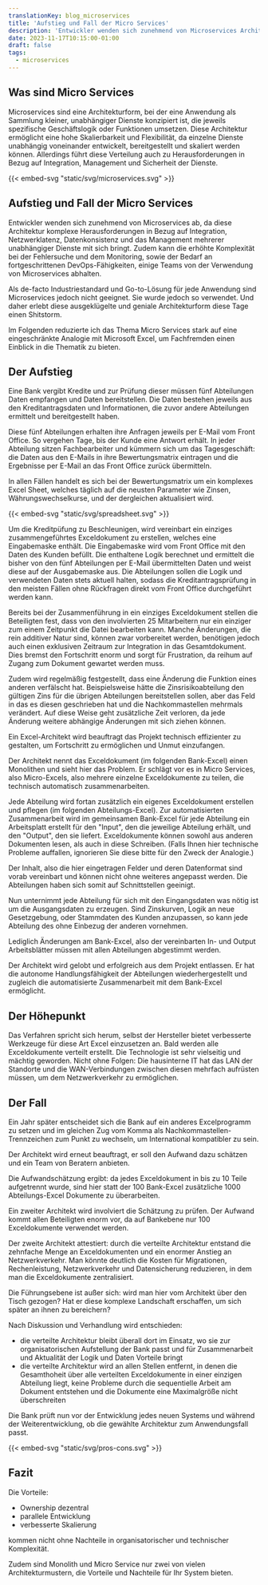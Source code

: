 ```yaml
---
translationKey: blog_microservices
title: 'Aufstieg und Fall der Micro Services'
description: 'Entwickler wenden sich zunehmend von Microservices Architektur ab - Eine Erklärung für Nicht-Entwickler'
date: 2023-11-17T10:15:00-01:00
draft: false
tags: 
  - microservices
---
```

## Was sind Micro Services
Microservices sind eine Architekturform, bei der eine Anwendung als Sammlung kleiner, unabhängiger Dienste konzipiert ist, die jeweils spezifische Geschäftslogik oder Funktionen umsetzen. 
Diese Architektur ermöglicht eine hohe Skalierbarkeit und Flexibilität, da einzelne Dienste unabhängig voneinander entwickelt, bereitgestellt und skaliert werden können. Allerdings führt diese Verteilung auch zu Herausforderungen in Bezug auf Integration, Management und Sicherheit der Dienste.

{{< embed-svg "static/svg/microservices.svg" >}}

## Aufstieg und Fall der Micro Services
Entwickler wenden sich zunehmend von Microservices ab, da diese Architektur komplexe Herausforderungen in Bezug auf Integration, Netzwerklatenz, Datenkonsistenz und das Management mehrerer unabhängiger Dienste mit sich bringt. Zudem kann die erhöhte Komplexität bei der Fehlersuche und dem Monitoring, sowie der Bedarf an fortgeschrittenen DevOps-Fähigkeiten, einige Teams von der Verwendung von Microservices abhalten.

Als de-facto Industriestandard und Go-to-Lösung für jede Anwendung sind Microservices jedoch nicht geeignet. Sie wurde jedoch so verwendet. Und daher erlebt diese ausgeklügelte und geniale Architekturform diese Tage einen Shitstorm. 

Im Folgenden reduzierte ich das Thema Micro Services stark auf eine eingeschränkte Analogie mit Microsoft Excel, um Fachfremden einen Einblick in die Thematik zu bieten.

## Der Aufstieg
Eine Bank vergibt Kredite und zur Prüfung dieser müssen fünf Abteilungen Daten empfangen und Daten bereitstellen. Die Daten bestehen jeweils aus den Kreditantragsdaten und Informationen, die zuvor andere Abteilungen ermittelt und bereitgestellt haben.

Diese fünf Abteilungen erhalten ihre Anfragen jeweils per E-Mail vom Front Office. So vergehen Tage, bis der Kunde eine Antwort erhält. In jeder Abteilung sitzen Fachbearbeiter und kümmern sich um das Tagesgeschäft: die Daten aus den E-Mails in ihre Bewertungsmatrix eintragen und die Ergebnisse per E-Mail an das Front Office zurück übermitteln.

In allen Fällen handelt es sich bei der Bewertungsmatrix um ein komplexes Excel Sheet, welches täglich auf die neusten Parameter wie Zinsen, Währungswechselkurse, und der dergleichen aktualisiert wird.

{{< embed-svg "static/svg/spreadsheet.svg" >}}

Um die Kreditpüfung zu Beschleunigen, wird vereinbart ein einziges zusammengeführtes Exceldokument zu erstellen, welches eine Eingabemaske enthält. Die Eingabemaske wird vom Front Office mit den Daten des Kunden befüllt. Die enthaltene Logik berechnet und ermittelt die bisher von den fünf Abteilungen per E-Mail übermittelten Daten und weist diese auf der Ausgabemaske aus. Die Abteilungen sollen die Logik und verwendeten Daten stets aktuell halten, sodass die Kreditantragsprüfung in den meisten Fällen ohne Rückfragen direkt vom Front Office durchgeführt werden kann.

Bereits bei der Zusammenführung in ein einziges Exceldokument stellen die Beteiligten fest, dass von den involvierten 25 Mitarbeitern nur ein einziger zum einem Zeitpunkt die Datei bearbeiten kann. Manche Änderungen, die rein additiver Natur sind, können zwar vorbereitet werden, benötigen jedoch auch einen exklusiven Zeitraum zur Integration in das Gesamtdokument. Dies bremst den Fortschritt enorm und sorgt für Frustration, da reihum auf Zugang zum Dokument gewartet werden muss.

Zudem wird regelmäßig festgestellt, dass eine Änderung die Funktion eines anderen verfälscht hat. Beispielsweise hätte die Zinsrisikoabteilung den gültigen Zins für die übrigen Abteilungen bereitstellen sollen, aber das Feld in das es diesen geschrieben hat und die Nachkommastellen mehrmals verändert. Auf diese Weise geht zusätzliche Zeit verloren, da jede Änderung weitere abhängige Änderungen mit sich ziehen können.

Ein Excel-Architekt wird beauftragt das Projekt technisch effizienter zu gestalten, um Fortschritt zu ermöglichen und Unmut einzufangen.

Der Architekt nennt das Exceldokument (im folgenden Bank-Excel) einen Monolithen und sieht hier das Problem. Er schlägt vor es in Micro Services, also Micro-Excels, also mehrere einzelne Exceldokumente zu teilen, die technisch automatisch zusammenarbeiten.

Jede Abteilung wird fortan zusätzlich ein eigenes Exceldokument erstellen und pflegen (im folgenden Abteilungs-Excel). Zur automatisierten Zusammenarbeit wird im gemeinsamen Bank-Excel für jede Abteilung ein Arbeitsplatt erstellt für den "Input", den die jeweilige Abteilung erhält, und den "Output", den sie liefert. Exceldokumente können sowohl aus anderen Dokumenten lesen, als auch in diese Schreiben. (Falls Ihnen hier technische Probleme auffallen, ignorieren Sie diese bitte für den Zweck der Analogie.)

Der Inhalt, also die hier eingetragen Felder und deren Datenformat sind vorab vereinbart und können nicht ohne weiteres angepasst werden. Die Abteilungen haben sich somit auf Schnittstellen geeinigt.

Nun unternimmt jede Abteilung für sich mit den Eingangsdaten was nötig ist um die Ausgangsdaten zu erzeugen. Sind Zinskurven, Logik an neue Gesetzgebung, oder Stammdaten des Kunden anzupassen, so kann jede Abteilung des ohne Einbezug der anderen vornehmen.

Lediglich Änderungen am Bank-Excel, also der vereinbarten In- und Output Arbeitsblätter müssen mit allen Abteilungen abgestimmt werden.

Der Architekt wird gelobt und erfolgreich aus dem Projekt entlassen. Er hat die autonome Handlungsfähigkeit der Abteilungen wiederhergestellt und zugleich die automatisierte Zusammenarbeit mit dem Bank-Excel ermöglicht.

## Der Höhepunkt
Das Verfahren spricht sich herum, selbst der Hersteller bietet verbesserte Werkzeuge für diese Art Excel einzusetzen an. Bald werden alle Exceldokumente verteilt erstellt. Die Technologie ist sehr vielseitig und mächtig geworden. Nicht ohne Folgen: Die hausinterne IT hat das LAN der Standorte und die WAN-Verbindungen zwischen diesen mehrfach aufrüsten müssen, um dem Netzwerkverkehr zu ermöglichen.

## Der Fall
Ein Jahr später entscheidet sich die Bank auf ein anderes Excelprogramm zu setzen und im gleichen Zug vom Komma als Nachkommastellen-Trennzeichen zum Punkt zu wechseln, um International kompatibler zu sein.

Der Architekt wird erneut beauftragt, er soll den Aufwand dazu schätzen und ein Team von Beratern anbieten.

Die Aufwandschätzung ergibt: da jedes Exceldokument in bis zu 10 Teile aufgetrennt wurde, sind hier statt der 100 Bank-Excel zusätzliche 1000 Abteilungs-Excel Dokumente zu überarbeiten.

Ein zweiter Architekt wird involviert die Schätzung zu prüfen. Der Aufwand kommt allen Beteiligten enorm vor, da auf Bankebene nur 100 Exceldokumente verwendet werden.

Der zweite Architekt attestiert: durch die verteilte Architektur entstand die zehnfache Menge an Exceldokumenten und ein enormer Anstieg an Netzwerkverkehr. Man könnte deutlich die Kosten für Migrationen, Rechenleistung, Netzwerkverkehr und Datensicherung reduzieren, in dem man die Exceldokumente zentralisiert.

Die Führungsebene ist außer sich: wird man hier vom Architekt über den Tisch gezogen? Hat er diese komplexe Landschaft erschaffen, um sich später an ihnen zu bereichern?

Nach Diskussion und Verhandlung wird entschieden:
- die verteilte Architektur bleibt überall dort im Einsatz, wo sie zur organisatorischen Aufstellung der Bank passt und für Zusammenarbeit und Aktualität der Logik und Daten Vorteile bringt
- die verteilte Architektur wird an allen Stellen entfernt, in denen die Gesamthoheit über alle verteilten Exceldokumente in einer einzigen Abteilung liegt, keine Probleme durch die sequentielle Arbeit am Dokument entstehen und die Dokumente eine Maximalgröße nicht überschreiten

Die Bank prüft nun vor der Entwicklung jedes neuen Systems und während der Weiterentwicklung, ob die gewählte Architektur zum Anwendungsfall passt.

{{< embed-svg "static/svg/pros-cons.svg" >}}

## Fazit
Die Vorteile:
* Ownership dezentral
* parallele Entwicklung
* verbesserte Skalierung

kommen nicht ohne Nachteile in organisatorischer und technischer Komplexität.

Zudem sind Monolith und Micro Service nur zwei von vielen Architekturmustern, die Vorteile und Nachteile für Ihr System bieten.

